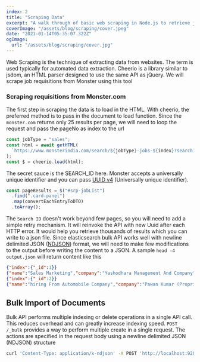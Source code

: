 ```yaml
---
index: 2
title: "Scraping Data"
excerpt: "A walk through of basic web scraping in Node.js to retrieve job requisitions from Monster site. It's interesting to see how easy it could be scrape useful information from human-readable HTML pages with little effort"
coverImage: "/assets/blog/scraping/cover.jpeg"
date: "2021-01-14T05:35:07.322Z"
ogImage:
  url: "/assets/blog/scraping/cover.jpg"
---
```


Web Scraping is the technique of extracting data from websites. The term is used typically for automated data extraction. Cheerio is a library similar to jsdom, an HTML parser designed to use the same API as jQuery. We will scrape job requisitions from Monster using this tool

### Scraping requisitions from Monster.com

The first step in scraping the data is to load in the HTML. With cheerio, the preferred method is to pass in the document to load function. Since the `monster.com` returns only 25 results per page, we will need to loop the request and pass the pageNo as index to the url

```js
const jobType = "sales";
const html = await getHTML(
  `https://www.monsterindia.com/search/${jobType}-jobs-${index}?searchId=${SEARCH_ID}`
);
const $ = cheerio.load(html);
```

The secret sauce is the SEARCH_ID here. Monster accepts a universally unique identifier and you can pass [UUID v4](https://www.npmjs.com/package/uuid) (Universally unique identifier).

```js
const pageResults = $("#srp-jobList")
  .find(".card-panel")
  .map(convertEachEntryToDTO)
  .toArray();
```

The `Search ID` doesn't work beyond few pages, so you will need to add a simple retry mechanism. It will reinvoke the API with new Uuid after each HTTP error. It would help you retrieve thousands of results which you can write to a json file. Since elasticsearch bulk API works well with newline delimited JSON ([NDJSON](http://ndjson.org/)) format, we will need to make few modifications to the output before writing the content to a JSON. A sample `head -4 output.json` will return content like this

```json
{"index":{"_id":1}}
{"name":"Sales Marketing","company":"Yashodhara Management And Company","exp":"0-4 years","package":"Not Specified","posted":"Posted: 16 hours ago"}
{"index":{"_id":2}}
{"name":"hiring From Automobile Company","company":"Pawan Kumar (Proprietor of Pawan & Co)","exp":"1-6 years","package":"Not Specified","posted":"Posted: 6 hours ago"}
```

## Bulk Import of Documents

Bulk API performs multiple indexing or delete operations in a single API call. This reduces overhead and can greatly increase indexing speed. `POST /_bulk` provides a way to perform multiple create in a single request. The actions are specified in the request body using a newline delimited JSON (NDJSON) structure

```bash
curl 'Content-Type: application/x-ndjson' -X POST 'http://localhost:9200/jobs/_bulk?pretty' --data-binary @jobs.json > jobs_bulk.json
```
